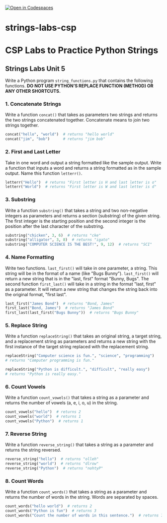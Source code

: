 [![Open in Codespaces](https://classroom.github.com/assets/launch-codespace-2972f46106e565e64193e422d61a12cf1da4916b45550586e14ef0a7c637dd04.svg)](https://classroom.github.com/open-in-codespaces?assignment_repo_id=17071062)
# strings-labs-csp
# CSP Labs to Practice Python Strings

## Strings Labs Unit 5

Write a Python program `string_functions.py` that contains the following functions. **DO NOT USE PYTHON’S REPLACE FUNCTION (METHOD) OR ANY OTHER SHORTCUTS.**

### 1. Concatenate Strings

Write a function `concat()` that takes as parameters two strings and returns the two strings concatenated together. Concatenate means to join two strings together.

```python
concat("hello", "world")  # returns "hello world"
concat("jim", "bob")      # returns "jim bob"
```

### 2. First and Last Letter

Take in one word and output a string formatted like the sample output. Write a function that inputs a word and returns a string formatted as in the sample output. Name this function `letterr()`.

```python
letterr("Hello")  # returns "First letter is H and last letter is o"
letterr("World")  # returns "First letter is W and last letter is d"
```

### 3. Substring

Write a function `substring()` that takes a string and two non-negative integers as parameters and returns a section (substring) of the given string. The first integer is the starting position and the second integer is the position after the last character of the substring.

```python
substring("chicken", 3, 6)  # returns "cke"
substring("alligator", 3, 8)  # returns "igato"
substring("COMPUTER SCIENCE IS THE BEST!", 9, 12)  # returns "SCI"
```

### 4. Name Formatting

Write two functions. `last_first()` will take in one parameter, a string. This string will be in the format of a name (like "Bugs Bunny"). `last_first()` will return a new string that is in the "last, first" format "Bunny, Bugs". The second function `first_last()` will take in a string in the format "last, first" as a parameter. It will return a new string that changes the string back into the original format, "first last".

```python
last_first("James Bond")  # returns "Bond, James"
first_last("Bond, James")  # returns "James Bond"
first_last(last_first("Bugs Bunny"))  # returns "Bugs Bunny"
```

### 5. Replace String

Write a function `replaceString()` that takes an original string, a target string, and a replacement string as parameters and returns a new string with the first instance of the target string replaced with the replacement string.

```python
replaceString("Computer science is fun.", "science", "programming")
# returns "Computer programming is fun."

replaceString("Python is difficult.", "difficult", "really easy")
# returns "Python is really easy."
```
### 6. Count Vowels

Write a function `count_vowels()` that takes a string as a parameter and returns the number of vowels (a, e, i, o, u) in the string.

```python
count_vowels("hello")  # returns 2
count_vowels("world")  # returns 1
count_vowels("Python")  # returns 1
```

### 7. Reverse String

Write a function `reverse_string()` that takes a string as a parameter and returns the string reversed.

```python
reverse_string("hello")  # returns "olleh"
reverse_string("world")  # returns "dlrow"
reverse_string("Python")  # returns "nohtyP"
```

### 8. Count Words

Write a function `count_words()` that takes a string as a parameter and returns the number of words in the string. Words are separated by spaces.

```python
count_words("hello world")  # returns 2
count_words("Python is fun")  # returns 3
count_words("Count the number of words in this sentence.")  # returns 7
```

